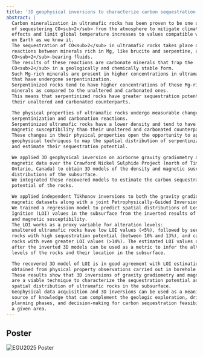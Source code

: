 ```yaml
---
title: '3D geophysical inversions to characterize carbon sequestration potential of ultramafic rocks'
abstract: |
  Carbon mineralization in ultramafic rocks has been proven to be one of the ways
  of sequestering CO<sub>2</sub> from the atmosphere to mitigate climate change
  effects and limit global temperature increases to values compatible with life
  on Earth as we know it.
  The sequestration of CO<sub>2</sub> in ultramafic rocks takes place during
  reactions between minerals rich in Mg, like brucite and serpentine, and
  CO<sub>2</sub>-bearing fluids.
  The results of these reactions are carbonate minerals that trap the
  CO<sub>2</sub> in a geologically and chemically stable form.
  Such Mg-rich minerals are present in higher concentrations in ultramafic rocks
  that have undergone serpentinization.
  Serpentinized rocks tend to have higher concentrations of these Mg-rich
  minerals as compared to the unaltered and carbonated ones.
  This means that serpentinized rocks have greater sequestration potential than
  their unaltered and carbonated counterparts.

  The physical properties of ultramafic rocks undergo measurable changes during
  serpentinization and carbonation reactions.
  Serpentinized ultramafic rocks have a lower density and tend to have higher
  magnetic susceptibility than their unaltered and carbonated counterparts.
  These changes in their physical properties open the opportunity to apply
  geophysical techniques to map the spatial distribution of serpentinized rocks
  and estimate their sequestration potential.

  We applied 3D geophysical inversion on airborne gravity gradiometry and
  magnetic data over the Crawford Nickel Sulphide Project (north of Timmins,
  Ontario, Canada) to obtain 3D models of the density and magnetic susceptibility
  distributions of the subsurface.
  We integrated these recovered models to estimate the carbon sequestration
  potential of the rocks.

  We applied independent Tikhonov inversions to both the gravity gradiometry and
  magnetic datasets along with a joint Petrophysically-Guided Inversions (PGI).
  We trained a regression model to predict spatial distributions of Loss of
  Ignition (LOI) values in the subsurface from the inverted results of density
  and magnetic susceptibility.
  The LOI works as a proxy variable for alteration levels:
  unaltered ultramafic rocks have low LOI values (<5%), followed by serpentinized
  rocks with high sequestration potential (between 10% and 13%), and carbonated
  rocks with even greater LOI values (>14%). The estimated LOI values obtained
  after the inverted 3D models can be used as a metric to infer the alteration
  levels of the rocks and their location in the subsurface.

  The recovered 3D model of LOI is in good agreement with LOI estimations
  obtained from physical property observations carried out in borehole samples.
  These results show that 3D inversions of gravity gradiometry and magnetic data
  are a viable technique to characterize the sequestration potential and the
  spatial distribution of ultramafic rocks in the subsurface.
  Geophysical data acquisition and 3D inversions can be used as a meaningful
  source of knowledge that can complement the geologic exploration, drilling
  planning phases, and decision-making for carbon sequestration feasibility in
  a given area.
---
```


## Poster

![EGU2025 Poster](poster/egu2025-soler.png)
